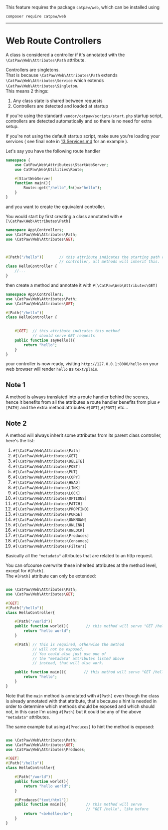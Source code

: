 This feature requires the package `catpaw/web`, which can be installed using<br/>
```
composer require catpaw/web
```
<hr/>

# Web Route Controllers

A class is considered a controller if it's annotated with the `\CatPaw\Web\Attributes\Path` attribute.

Controllers are singletons.<br/>
That is because `\CatPaw\Web\Attributes\Path` extends `\CatPaw\Web\Attributes\Service` which extends `\CatPaw\Web\Attributes\Singleton`.<br/>
This means 2 things:
1. Any class state is shared between requests
2. Controllers are detected and loaded at startup

If you're using the standard `vendor/catpaw/scripts/start.php` startup script, controllers are detected automatically and so there is no need for extra setup.

If you're not using the default startup script, make sure you're loading your services ( see final note in [13.Services.md](./13.Services.md) for an example ).


Let's say you have the following route handler

```php
namespace {
    use CatPaw\Web\Attributess\StartWebServer;
    use CatPaw\Web\Utilities\Route;

    #[StartWebServer]
    function main(){
        Route::get("/hello",fn()=>"hello");
    }
}

```
and you want to create the equivalent controller.

You would start by first creating a class annotated with `#[\CatPaw\Web\Attributes\Path]`

```php
namespace App\Controllers;
use \CatPaw\Web\Attributes\Path;
use \CatPaw\Web\Attributes\GET;



#[Path("/hello")]       // this attribute indicates the starting path of this 
                        // controller, all methods will inherit this.
class HelloController {
    //...
}
```
then create a method and annotate it with `#[\CatPaw\Web\Attributes\GET]`

```php
namespace App\Controllers;
use \CatPaw\Web\Attributes\Path;
use \CatPaw\Web\Attributes\GET;

#[Path("/hello")]
class HelloController {

    
    #[GET]  // this attribute indicates this method 
            // should serve GET requests
    public function sayHello(){
        return "hello";
    }
}
```

your controller is now ready, visiting `http://127.0.0.1:8080/hello` on your web browser will render `hello` as `text/plain`.


## Note 1

A method is always translated into a route handler behind the scenes, hence it benefits from all the attributes a route handler benefits from plus `#[PATH]` and the extra method attributes `#[GET]`,`#[POST]` etc...


## Note 2

A method will always inherit some attributes from its parent class controller, here's the list:

1. `#[\CatPaw\Web\Attributes\Path]`
1. `#[\CatPaw\Web\Attributes\GET]`
1. `#[\CatPaw\Web\Attributes\DELETE]`
1. `#[\CatPaw\Web\Attributes\POST]`
1. `#[\CatPaw\Web\Attributes\PUT]`
1. `#[\CatPaw\Web\Attributes\COPY]`
1. `#[\CatPaw\Web\Attributes\HEAD]`
1. `#[\CatPaw\Web\Attributes\LINK]`
1. `#[\CatPaw\Web\Attributes\LOCK]`
1. `#[\CatPaw\Web\Attributes\OPTIONS]`
1. `#[\CatPaw\Web\Attributes\PATCH]`
1. `#[\CatPaw\Web\Attributes\PROPFIND]`
1. `#[\CatPaw\Web\Attributes\PURGE]`
1. `#[\CatPaw\Web\Attributes\UNKNOWN]`
1. `#[\CatPaw\Web\Attributes\UNLINK]`
1. `#[\CatPaw\Web\Attributes\UNLOCK]`
1. `#[\CatPaw\Web\Attributes\Produces]`
1. `#[\CatPaw\Web\Attributes\Consumes]`
1. `#[\CatPaw\Web\Attributes\Filters]`

Basically all the `"metadata"` attributes that are related to an http request.

You can ofcourse overwrite these inherited attributes at the method level, except for `#[Path]`.<br/>
The `#[Path]` attribute can only be extended:

```php

use \CatPaw\Web\Attributes\Path;
use \CatPaw\Web\Attributes\GET;

#[GET]
#[Path("/hello")]
class HelloController{

    #[Path("/world")]
    public function world(){        // this method will serve "GET /hello/world"
        return "hello world";
    }

    #[Path] // This is required, otherwise the method 
            // will not be exposed.
            // You could also just use one of 
            // the "metadata" attributes listed above 
            // instead, that will also work.

    public function main(){        // this method will serve "GET /hello"
        return "hello";
    }
}
```

Note that the `main` method is annotated with `#[Path]` even though the class is already annotated with that attribute, that's because a hint is needed in order to determine which methods should be exposed and which should not, in this case I'm using `#[Path]` but it could be any of the above `"metadata"` attributes.

The same example but using `#[Produces]` to hint the method is exposed:


```php

use \CatPaw\Web\Attributes\Path;
use \CatPaw\Web\Attributes\GET;
use \CatPaw\Web\Attributes\Produces;

#[GET]
#[Path("/hello")]
class HelloController{

    #[Path("/world")]
    public function world(){
        return "hello world";
    }

    #[Produces("text/html")]
    public function main(){         // this method will serve 
                                    // "GET /hello", like before
        return "<b>hello</b>";
    }
}
```
